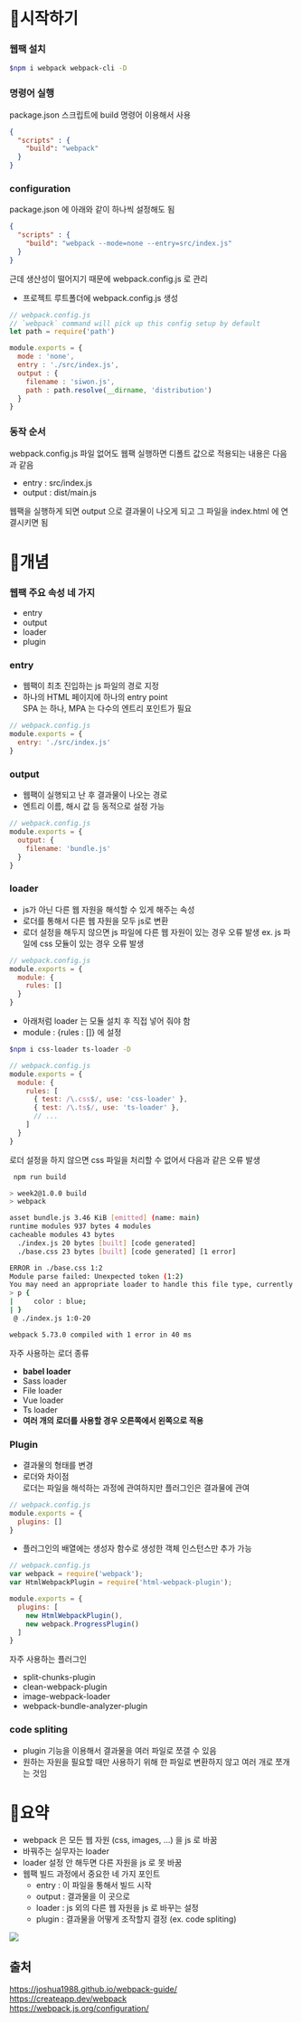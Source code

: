 
# 📱시작하기

### 웹팩 설치

```bash
$npm i webpack webpack-cli -D
```

### 명령어 실행

package.json 스크립트에 build 명령어 이용해서 사용

```json
{
  "scripts" : {
    "build": "webpack"
  }  
}
```



### configuration

package.json 에 아래와 같이 하나씩 설정해도 됨
```json
{
  "scripts" : {
    "build": "webpack --mode=none --entry=src/index.js"
  }  
}
```

근데 생산성이 떨어지기 때문에 webpack.config.js 로 관리

- 프로젝트 루트폴더에 webpack.config.js 생성

```js
// webpack.config.js
// `webpack` command will pick up this config setup by default
let path = require('path')

module.exports = {
  mode : 'none',
  entry : './src/index.js',
  output : {
    filename : 'siwon.js',
    path : path.resolve(__dirname, 'distribution')
  }
}
```


### 동작 순서

webpack.config.js 파일 없어도 웹팩 실행하면 디폴트 값으로 적용되는 내용은
다음과 같음
- entry : src/index.js
- output : dist/main.js

웹팩을 실행하게 되면 output 으로 결과물이 나오게 되고 그 파일을 index.html 에 연결시키면 됨





# 📱개념

### 웹팩 주요 속성 네 가지

- entry
- output
- loader
- plugin

### entry

- 웹팩이 최초 진입하는 js 파일의 경로 지정
- 하나의 HTML 페이지에 하나의 entry point  
  SPA 는 하나, MPA 는 다수의 엔트리 포인트가 필요

```js
// webpack.config.js
module.exports = {
  entry: './src/index.js'
}
```


### output

- 웹팩이 실행되고 난 후 결과물이 나오는 경로
- 엔트리 이름, 해시 값 등 동적으로 설정 가능
```js
// webpack.config.js
module.exports = {
  output: {
    filename: 'bundle.js'
  }
}
```

### loader
- js가 아닌 다른 웹 자원을 해석할 수 있게 해주는 속성
- 로더를 통해서 다른 웹 자원을 모두 js로 변환
- 로더 설정을 해두지 않으면 js 파일에 다른 웹 자원이 있는 경우 오류 발생
  ex. js 파일에 css 모듈이 있는 경우 오류 발생

```js
// webpack.config.js
module.exports = {
  module: {
    rules: []
  }
}
```

- 아래처럼 loader 는 모듈 설치 후 직접 넣어 줘야 함
- module : {rules : []} 에 설정

```bash
$npm i css-loader ts-loader -D
```

```js
// webpack.config.js
module.exports = {
  module: {
    rules: [
      { test: /\.css$/, use: 'css-loader' },
      { test: /\.ts$/, use: 'ts-loader' },
      // ...
    ]
  }
}
```

로더 설정을 하지 않으면 css 파일을 처리할 수 없어서 다음과 같은 오류 발생
```bash
 npm run build      

> week2@1.0.0 build
> webpack

asset bundle.js 3.46 KiB [emitted] (name: main)
runtime modules 937 bytes 4 modules
cacheable modules 43 bytes
  ./index.js 20 bytes [built] [code generated]
  ./base.css 23 bytes [built] [code generated] [1 error]

ERROR in ./base.css 1:2
Module parse failed: Unexpected token (1:2)
You may need an appropriate loader to handle this file type, currently no loaders are configured to process this file. See https://webpack.js.org/concepts#loaders
> p {
|     color : blue;
| }
 @ ./index.js 1:0-20

webpack 5.73.0 compiled with 1 error in 40 ms

```




자주 사용하는 로더 종류
- **babel loader**
- Sass loader
- File loader
- Vue loader
- Ts loader
- **여러 개의 로더를 사용할 경우 오른쪽에서 왼쪽으로 적용**



### Plugin

- 결과물의 형태를 변경
- 로더와 차이점  
  로더는 파일을 해석하는 과정에 관여하지만 플러그인은 결과물에 관여

```js
// webpack.config.js
module.exports = {
  plugins: []
}
```
- 플러그인의 배열에는 생성자 함수로 생성한 객체 인스턴스만 추가 가능

```js
// webpack.config.js
var webpack = require('webpack');
var HtmlWebpackPlugin = require('html-webpack-plugin');

module.exports = {
  plugins: [
    new HtmlWebpackPlugin(),
    new webpack.ProgressPlugin()
  ]
}
```

자주 사용하는 플러그인
- split-chunks-plugin
- clean-webpack-plugin
- image-webpack-loader
- webpack-bundle-analyzer-plugin


### code spliting
- plugin 기능을 이용해서 결과물을 여러 파일로 쪼갤 수 있음
- 원하는 자원을 필요할 때만 사용하기 위해 한 파일로 변환하지 않고 여러 개로 쪼개는 것임




# 📱요약

- webpack 은 모든 웹 자원 (css, images, ...) 을 js 로 바꿈
- 바꿔주는 실무자는 loader
- loader 설정 안 해두면 다른 자원을 js 로 못 바꿈
- 웹팩 빌드 과정에서 중요한 네 가지 포인트
    - entry  : 이 파일을 통해서 빌드 시작
    - output : 결과물을 이 곳으로
    - loader : js 외의 다른 웹 자원을 js 로 바꾸는 설정
    - plugin : 결과물을 어떻게 조작할지 결정 (ex. code spliting)

![](https://velog.velcdn.com/images/siwonblue/post/1a738444-7096-43d4-ada7-08fed34fb15f/image.png)




## 출처
https://joshua1988.github.io/webpack-guide/  
https://createapp.dev/webpack  
https://webpack.js.org/configuration/